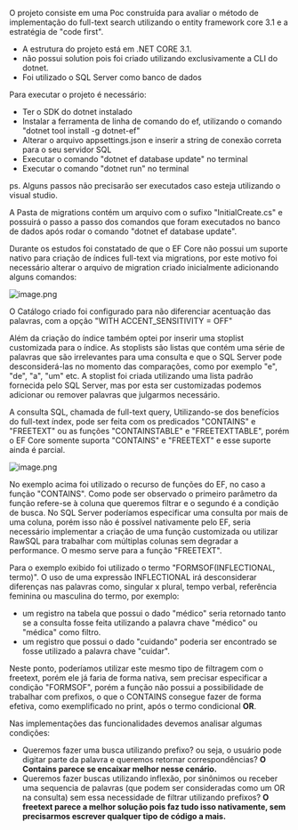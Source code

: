 O projeto consiste em uma Poc construída para avaliar o método de implementação do full-text search utilizando o entity framework core 3.1 e a estratégia de "code first".

- A estrutura do projeto está em .NET CORE 3.1.
- não possui solution pois foi criado utilizando exclusivamente a CLI do dotnet.
- Foi utilizado o SQL Server como banco de dados 

Para executar o projeto é necessário:
- Ter o SDK do dotnet instalado
- Instalar a ferramenta de linha de comando do ef, utilizando o comando "dotnet tool install -g dotnet-ef"
- Alterar o arquivo appsettings.json e inserir a string de conexão correta para o seu servidor SQL
- Executar o comando "dotnet ef database update" no terminal
- Executar o comando "dotnet run" no terminal

ps. Alguns passos não precisarão ser executados caso esteja utilizando o visual studio. 

A Pasta de migrations contém um arquivo com o sufixo "InitialCreate.cs" e possuirá o passo a passo dos comandos que  foram executados no banco de dados após rodar o comando "dotnet ef database update".

Durante os estudos foi constatado de que o EF Core não possui um suporte nativo para criação de índices full-text via migrations, por este motivo foi necessário alterar o arquivo de migration criado inicialmente adicionando alguns comandos:

<IMG  src="blob:https://dev.azure.com/398059c7-7625-4a4a-a395-129f14d4fd1c"  alt="image.png"/>

O Catálogo criado foi configurado para não diferenciar acentuação das palavras, com a opção "WITH ACCENT_SENSITIVITY = OFF"

Além da criação do índice também optei por inserir uma stoplist customizada para o índice. As stoplists são listas que contém uma série de palavras que são irrelevantes para uma consulta e que o SQL Server pode desconsiderá-las no momento das comparações, como por exemplo "e", "de", "a", "um" etc. A stoplist foi criada utilizando uma lista padrão fornecida pelo SQL Server, mas por esta ser customizadas podemos adicionar ou remover palavras que julgarmos necessário.


A consulta SQL, chamada de full-text query, Utilizando-se dos benefícios do full-text índex, pode ser feita com os predicados "CONTAINS" e "FREETEXT" ou as funções "CONTAINSTABLE" e "FREETEXTTABLE", porém o EF Core somente suporta "CONTAINS" e "FREETEXT" e esse suporte ainda é parcial.

<IMG  src="blob:https://dev.azure.com/199c4cdb-2695-4d2b-8e5d-5fbbdf673369"  alt="image.png"/>

No exemplo acima foi utilizado o recurso de funções do EF, no caso a função "CONTAINS".
Como pode ser observado o primeiro parâmetro da função refere-se à coluna que queremos filtrar e o segundo é a condição de busca. No SQL Server poderíamos especificar uma consulta por mais de uma coluna, porém isso não é possível nativamente pelo EF, seria necessário implementar a criação de uma função customizada ou utilizar RawSQL para trabalhar com múltiplas colunas sem degradar a performance. 
O mesmo serve para a função "FREETEXT".

Para o exemplo exibido foi utilizado o termo "FORMSOF(INFLECTIONAL, termo)". O uso de uma expressão INFLECTIONAL irá desconsiderar diferenças nas palavras como, singular x plural, tempo verbal, referência feminina ou masculina do termo, por exemplo:
- um registro na tabela que possui o dado "médico" seria retornado tanto se a consulta fosse feita utilizando a palavra chave "médico" ou "médica" como filtro. 
- um registro que possui o dado "cuidando" poderia ser encontrado se fosse utilizado a palavra chave "cuidar". 

Neste ponto, poderíamos utilizar este mesmo tipo de filtragem com o freetext, porém ele já faria de forma nativa, sem precisar especificar a condição "FORMSOF", porém a função não possui a possibilidade de trabalhar com prefixos, o que o CONTAINS consegue fazer de forma efetiva, como exemplificado no print, após o termo condicional **OR**. 

Nas implementações das funcionalidades devemos analisar algumas condições:
- Queremos fazer uma busca utilizando prefixo? ou seja, o usuário pode digitar parte da palavra e queremos retornar correspondências? **O Contains parece se encaixar melhor nesse cenário.**
- Queremos fazer buscas utilizando inflexão, por sinônimos ou receber uma sequencia de palavras (que podem ser consideradas como um OR na consulta) sem essa necessidade de filtrar utilizando prefixos? **O freetext parece a melhor solução pois faz tudo isso nativamente, sem precisarmos escrever qualquer tipo de código a mais.**





 


